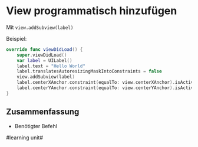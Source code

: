 # View programmatisch hinzufügen

Mit `view.addSubview(label)`

Beispiel:

```swift
override func viewDidLoad() {
    super.viewDidLoad()
    var label = UILabel()
    label.text = "Hello World"
    label.translatesAutoresizingMaskIntoConstraints = false
    view.addSubview(label)
    label.centerXAnchor.constraint(equalTo: view.centerXAnchor).isActive = true
    label.centerYAnchor.constraint(equalTo: view.centerYAnchor).isActive = true
}
```

## Zusammenfassung
- Benötigter Befehl

#learning unit#